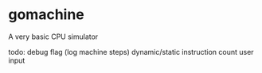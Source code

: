 # gomachine
A very basic CPU simulator

todo:
debug flag (log machine steps)
dynamic/static instruction count
user input
